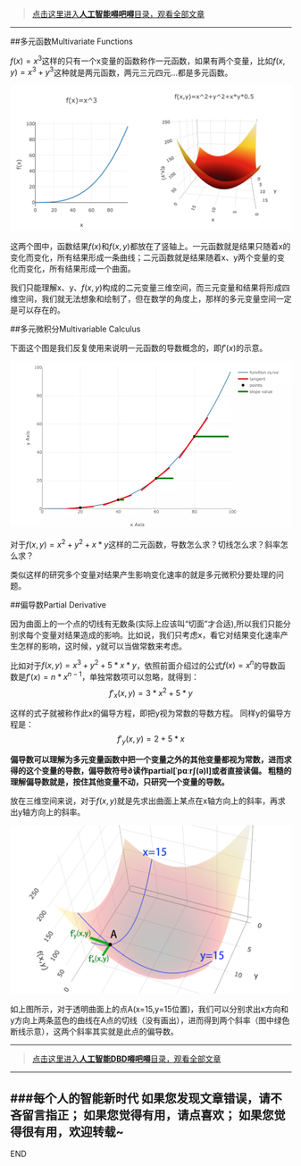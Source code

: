 >[点击这里进入**人工智能嘚吧嘚**目录，观看全部文章](https://www.jianshu.com/p/ff37dbc75edb)
---

##多元函数Multivariate Functions

$f(x)=x^3$这样的只有一个x变量的函数称作一元函数，如果有两个变量，比如$f(x,y)=x^3+y^3$这种就是两元函数，两元三元四元...都是多元函数。

![](imgs/4324074-5307df0b48eb051d.png?imageMogr2/auto-orient/strip%7CimageView2/2/w/1240)

这两个图中，函数结果$f(x)$和$f(x,y)$都放在了竖轴上。一元函数就是结果只随着x的变化而变化，所有结果形成一条曲线；二元函数就是结果随着x、y两个变量的变化而变化，所有结果形成一个曲面。

我们只能理解x、y、$f(x,y)$构成的二元变量三维空间，而三元变量和结果将形成四维空间，我们就无法想象和绘制了，但在数学的角度上，那样的多元变量空间一定是可以存在的。


##多元微积分Multivariable Calculus

下面这个图是我们反复使用来说明一元函数的导数概念的，即$f'(x)$的示意。

![](imgs/4324074-233ecba0c6c326f8.png?imageMogr2/auto-orient/strip%7CimageView2/2/w/1240)

对于$f(x,y)=x^2+y^2+x*y$这样的二元函数，导数怎么求？切线怎么求？斜率怎么求？

类似这样的研究多个变量对结果产生影响变化速率的就是多元微积分要处理的问题。

##偏导数Partial Derivative

因为曲面上的一个点的切线有无数条(实际上应该叫“切面”才合适),所以我们只能分别求每个变量对结果造成的影响。比如说，我们只考虑x，看它对结果变化速率产生怎样的影响，这时候，y就可以当做常数来考虑。

比如对于$f(x,y)=x^3+y^2+5*x*y$，依照前面介绍过的公式$f(x)=x^n$的导数函数是$f'(x)=n*x^{n-1}$，单独常数项可以忽略，就得到：
$$f'_x(x,y)=3*x^{2}+5*y$$

这样的式子就被称作此x的偏导方程，即把y视为常数的导数方程。
同样y的偏导方程是：
$$f'_y(x,y)=2+5*x$$

**偏导数可以理解为多元变量函数中把一个变量之外的其他变量都视为常数，进而求得的这个变量的导数，偏导数符号$\partial$读作partial[ˈpɑːrʃ(ə)l]或者直接读偏。
粗糙的理解偏导数就是，按住其他变量不动，只研究一个变量的导数。**

放在三维空间来说，对于$f(x,y)$就是先求出曲面上某点在x轴方向上的斜率，再求出y轴方向上的斜率。

![](imgs/4324074-e7a4b3a4b713117f.png?imageMogr2/auto-orient/strip%7CimageView2/2/w/1240)

如上图所示，对于透明曲面上的点A(x=15,y=15位置)，我们可以分别求出x方向和y方向上两条蓝色的曲线在A点的切线（没有画出），进而得到两个斜率（图中绿色断线示意），这两个斜率其实就是此点的偏导数。

---
>[点击这里进入**人工智能DBD嘚吧嘚**目录，观看全部文章](https://www.jianshu.com/p/ff37dbc75edb)
---
###每个人的智能新时代
如果您发现文章错误，请不吝留言指正；
如果您觉得有用，请点喜欢；
如果您觉得很有用，欢迎转载~
---
END